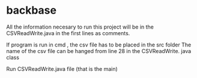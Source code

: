 # backbase
All the information necesary to run this project will be in the CSVReadWrite.java in the first lines as comments.

If program is run in cmd , the csv file has to be placed in the src folder
The name of the csv file can be hanged from line 28 in the CSVReadWrite. java class

Run CSVReadWrite.java file (that is the main)
